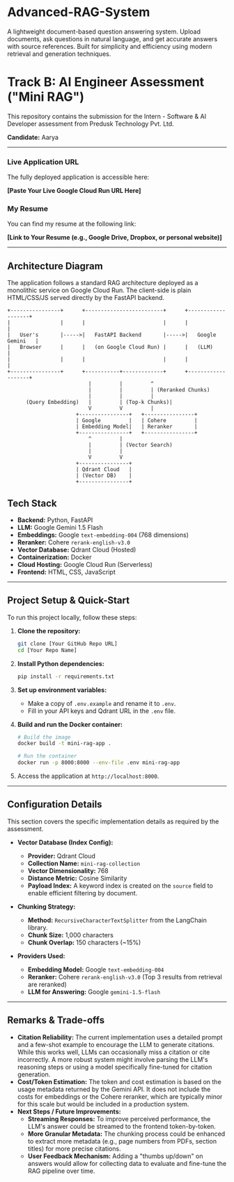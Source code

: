 # Advanced-RAG-System
A lightweight document-based question answering system. Upload documents, ask questions in natural language, and get accurate answers with source references. Built for simplicity and efficiency using modern retrieval and generation techniques.
# Track B: AI Engineer Assessment ("Mini RAG")

This repository contains the submission for the Intern - Software & AI Developer assessment from Predusk Technology Pvt. Ltd.

**Candidate:** Aarya 

---

### Live Application URL

The fully deployed application is accessible here:

**[Paste Your Live Google Cloud Run URL Here]**

### My Resume

You can find my resume at the following link:

**[Link to Your Resume (e.g., Google Drive, Dropbox, or personal website)]**

---

## Architecture Diagram

The application follows a standard RAG architecture deployed as a monolithic service on Google Cloud Run. The client-side is plain HTML/CSS/JS served directly by the FastAPI backend.

```
+----------------+      +-------------------------+      +-------------------+
|                |      |                         |      |                   |
|   User's       |----->|   FastAPI Backend       |----->|   Google Gemini   |
|   Browser      |      |   (on Google Cloud Run) |      |   (LLM)           |
|                |      |                         |      |                   |
+----------------+      +-----------+-------------+      +-------------------+
                          |         |         ^
                          |         |         | (Reranked Chunks)
                          |         |         |
      (Query Embedding)   |         | (Top-k Chunks)|
                          V         V         |
                      +----------------+   +----------------+
                      | Google         |   | Cohere         |
                      | Embedding Model|   | Reranker       |
                      +----------------+   +----------------+
                          ^         |
                          |         | (Vector Search)
                          |         |
                          V         V
                      +----------------+
                      | Qdrant Cloud   |
                      | (Vector DB)    |
                      +----------------+

```

## Tech Stack

- **Backend:** Python, FastAPI
- **LLM:** Google Gemini 1.5 Flash
- **Embeddings:** Google `text-embedding-004` (768 dimensions)
- **Reranker:** Cohere `rerank-english-v3.0`
- **Vector Database:** Qdrant Cloud (Hosted)
- **Containerization:** Docker
- **Cloud Hosting:** Google Cloud Run (Serverless)
- **Frontend:** HTML, CSS, JavaScript

---

## Project Setup & Quick-Start

To run this project locally, follow these steps:

1.  **Clone the repository:**
    ```bash
    git clone [Your GitHub Repo URL]
    cd [Your Repo Name]
    ```

2.  **Install Python dependencies:**
    ```bash
    pip install -r requirements.txt
    ```

3.  **Set up environment variables:**
    * Make a copy of `.env.example` and rename it to `.env`.
    * Fill in your API keys and Qdrant URL in the `.env` file.

4.  **Build and run the Docker container:**
    ```bash
    # Build the image
    docker build -t mini-rag-app .

    # Run the container
    docker run -p 8000:8000 --env-file .env mini-rag-app
    ```

5.  Access the application at `http://localhost:8000`.

---

## Configuration Details

This section covers the specific implementation details as required by the assessment.

- **Vector Database (Index Config):**
    - **Provider:** Qdrant Cloud
    - **Collection Name:** `mini-rag-collection`
    - **Vector Dimensionality:** 768
    - **Distance Metric:** Cosine Similarity
    - **Payload Index:** A keyword index is created on the `source` field to enable efficient filtering by document.

- **Chunking Strategy:**
    - **Method:** `RecursiveCharacterTextSplitter` from the LangChain library.
    - **Chunk Size:** 1,000 characters
    - **Chunk Overlap:** 150 characters (~15%)

- **Providers Used:**
    - **Embedding Model:** Google `text-embedding-004`
    - **Reranker:** Cohere `rerank-english-v3.0` (Top 3 results from retrieval are reranked)
    - **LLM for Answering:** Google `gemini-1.5-flash`

---

## Remarks & Trade-offs

- **Citation Reliability:** The current implementation uses a detailed prompt and a few-shot example to encourage the LLM to generate citations. While this works well, LLMs can occasionally miss a citation or cite incorrectly. A more robust system might involve parsing the LLM's reasoning steps or using a model specifically fine-tuned for citation generation.
- **Cost/Token Estimation:** The token and cost estimation is based on the usage metadata returned by the Gemini API. It does not include the costs for embeddings or the Cohere reranker, which are typically minor for this scale but would be included in a production system.
- **Next Steps / Future Improvements:**
    - **Streaming Responses:** To improve perceived performance, the LLM's answer could be streamed to the frontend token-by-token.
    - **More Granular Metadata:** The chunking process could be enhanced to extract more metadata (e.g., page numbers from PDFs, section titles) for more precise citations.
    - **User Feedback Mechanism:** Adding a "thumbs up/down" on answers would allow for collecting data to evaluate and fine-tune the RAG pipeline over time.